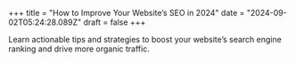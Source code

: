 +++
title = "How to Improve Your Website’s SEO in 2024"
date = "2024-09-02T05:24:28.089Z"
draft = false
+++

  Learn actionable tips and strategies to boost your website’s search engine ranking and drive more organic traffic.
        
